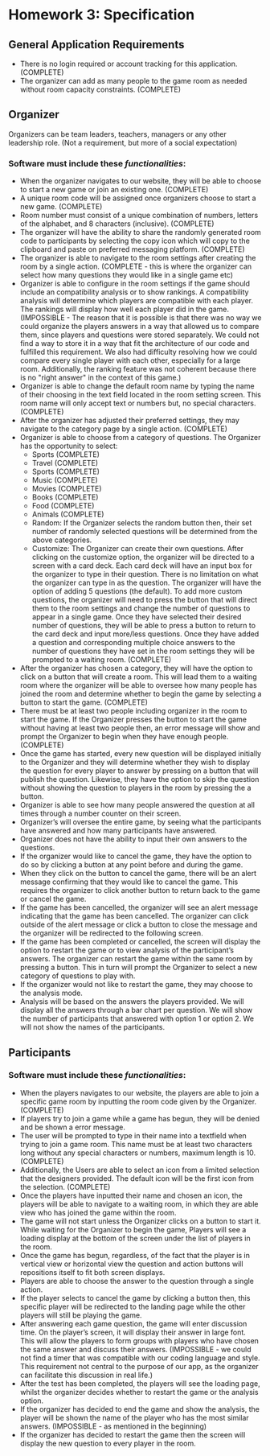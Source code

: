 # Homework 3: Specification

## General Application Requirements
- There is no login required or account tracking for this application. (COMPLETE)
- The organizer can add as many people to the game room as needed without room capacity constraints. (COMPLETE)

## Organizer
Organizers can be team leaders, teachers, managers or any other leadership role. (Not a requirement, but more of a social expectation)

### Software must include these *functionalities*:

- When the organizer navigates to our website, they will be able to choose to start a new game or join an existing one. (COMPLETE)
- A unique room code will be assigned once organizers choose to start a new game. (COMPLETE)
- Room number must consist of a unique combination of numbers, letters of the alphabet, and 8 characters (inclusive). (COMPLETE)
- The organizer will have the ability to share the randomly generated room code to participants by selecting the copy icon which will copy to the clipboard and paste on preferred messaging platform.	(COMPLETE)
- The organizer is able to navigate to the room settings after creating the room by a single action. (COMPLETE - this is where the organizer can select how many questions they would like in a single game etc)
- Organizer is able to configure in the room settings if the game should include an compatibility analysis or to show rankings. A compatibility analysis will determine which players are compatible with each player. The rankings will display how well each player did in the game. (IMPOSSIBLE - The reason that it is possible is that there was no way we could organize the players answers in a way that allowed us to compare them, since players and questions were stored separately. We could not find a way to store it in a way that fit the architecture of our code and fulfilled this requirement. We also had difficulty resolving how we could compare every single player with each other, especially for a large room. Additionally, the ranking feature was not coherent because there is no "right answer" in the context of this game.)
- Organizer is able to change the default room name by typing the name of their choosing in the text field located in the room setting screen. This room name will only accept text or numbers but, no special characters. (COMPLETE)
- After the organizer has adjusted their preferred settings, they may navigate to the category page by a single action. (COMPLETE)
- Organizer is able to choose from a category of questions. The Organizer has the opportunity to select:
    - Sports (COMPLETE)
    - Travel (COMPLETE)
    - Sports (COMPLETE)
    - Music (COMPLETE)
    - Movies (COMPLETE)
    - Books (COMPLETE)
    - Food (COMPLETE)
    - Animals (COMPLETE)
    - Random: If the Organizer selects the random button then, their set number of randomly selected questions will be determined from the above categories.
    - Customize: The Organizer can create their own questions. After clicking on the customize option, the organizer will be directed to a screen with a card deck. Each card deck will have an input box for the organizer to type in their question. There is no limitation on what the organizer can type in as the question. The organizer will have the option of adding 5 questions (the default). To add more custom questions, the organizer will need to press the button that will direct them to the room settings and change the number of questions to appear in a single game. Once they have selected their desired number of questions, they will be able to press a button to return to the card deck and input more/less questions. Once they have added a question and corresponding multiple choice answers to the number of questions they have set in the room settings they will be prompted to a waiting room. (COMPLETE)
- After the organizer has chosen a category, they will have the option to click on a button that will create a room. This will lead them to a waiting room where the organizer will be able to oversee how many people has joined the room and determine whether to begin the game by selecting a button to start the game. (COMPLETE)
- There must be at least two people including organizer in the room to start the game. If the Organizer presses the button to start the game without having at least two people then, an error message will show and prompt the Organizer to begin when they have enough people. (COMPLETE)
- Once the game has started, every new question will be displayed initially to the Organizer and they will determine whether they wish to display the question for every player to answer by pressing on a button that will publish the question. Likewise, they have the option to skip the question without showing the question to players in the room by pressing the a button.
- Organizer is able to see how many people answered the question at all times through a number counter on their screen.
- Organizer’s will oversee the entire game, by seeing what the participants have answered and how many participants have answered.
- Organizer does not have the ability to input their own answers to the questions.
- If the organizer would like to cancel the game, they have the option to do so by clicking a button at any point before and during the game.
- When they click on the button to cancel the game, there will be an alert message confirming that they would like to cancel the game. This requires the organizer to click another button to return back to the game or cancel the game.
- If the game has been cancelled, the organizer will see an alert message indicating that the game has been cancelled. The organizer can click outside of the alert message or click a button to close the message and the organizer will be redirected to the following screen.
- If the game has been completed or cancelled, the screen will display the option to restart the game or to view analysis of the participant’s answers.
The organizer can restart the game within the same room by pressing a button. This in turn will prompt the Organizer to select a new category of questions to play with.
- If the organizer would not like to restart the game, they may choose to the analysis mode.
- Analysis will be based on the answers the players provided. We will display all the answers through a bar chart per question. We will show the number of participants that answered with option 1 or option 2. We will not show the names of the participants.

## Participants
### Software must include these *functionalities*:
- When the players navigates to our website, the players are able to join a specific game room by inputting the room code given by the Organizer. (COMPLETE)
- If players try to join a game while a game has begun, they will be denied and be shown a error message.
- The user will be prompted to type in their name into a textfield when trying to join a game room. This name must be at least two characters long without any special characters or numbers, maximum length is 10. (COMPLETE)
- Additionally, the Users are able to select an icon from a limited selection that the designers provided. The default icon will be the first icon from the selection. (COMPLETE)
- Once the players have inputted their name and chosen an icon, the players will be able to navigate to a waiting room, in which they are able view who has joined the game within the room.
- The game will not start unless the Organizer clicks on a button to start it. While waiting for the Organizer to begin the game, Players will see a loading display at the bottom of the screen under the list of players in the room.
- Once the game has begun, regardless, of the fact that the player is in vertical view or horizontal view the question and action buttons will repositions itself to fit both screen displays.
- Players are able to choose the answer to the question through a single action.
- If the player selects to cancel the game by clicking a button then, this specific player will be redirected to the landing page while the other players will still be playing the game.
- After answering each game question, the game will enter discussion time. On the player’s screen, it will display their answer in large font. This will allow the players to form groups with players who have chosen the same answer and discuss their answers. (IMPOSSIBLE - we could not find a timer that was compatible with our coding language and style. This requirement not central to the purpose of our app, as the organizer can facilitate this discussion in real life.)
- After the test has been completed, the players will see the loading page, whilst the organizer decides whether to restart the game or the analysis option.
- If the organizer has decided to end the game and show the analysis, the player will be shown the name of the player who has the most similar answers. (IMPOSSIBLE - as mentioned in the beginning)
- If the organizer has decided to restart the game then the screen will display the new question to every player in the room.
